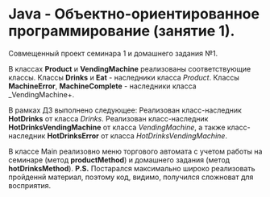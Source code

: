 # Java - Объектно-ориентированное программирование (занятие 1).

Совмещенный проект семинара 1 и домашнего задания №1.

В классах **Product** и **VendingMachine** реализованы соответствующие классы.
Классы **Drinks** и **Eat** - наследники класса _Product_.
Классы **MachineError**, **MachineComplete** - наследники класса _VendingMachine+.

В рамках ДЗ выполнено следующее:
Реализован класс-наследник **HotDrinks** от класса _Drinks_.
Реализован класс-наследник **HotDrinksVendingMachine** от класса _VendingMachine_, а также класс-наследник **HotDrinksError** от класса _HotDrinksVendingMachine_.

В классе Main реализовно меню торгового автомата с учетом работы на семинаре (метод **productMethod**) и домашнего задания (метод **hotDrinksMethod**).
**P.S.** Постарался максимально широко реализовать пройденнй материал, поэтому код, видимо, получился сложноват для восприятия.
